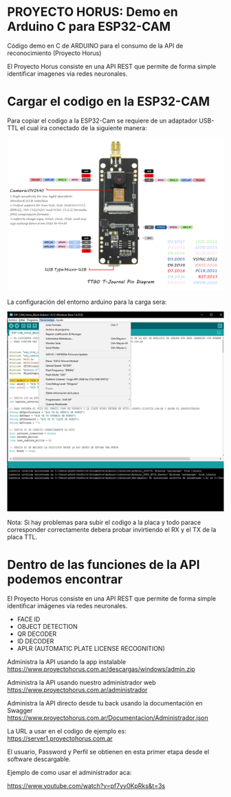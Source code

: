 # PROYECTO HORUS: Demo en Arduino C para ESP32-CAM

Código demo en C de ARDUINO para el consumo de la API de reconocimiento (Proyecto Horus)

El Proyecto Horus consiste en una API REST que permite de forma simple identificar imagenes via redes neuronales.

# Cargar el codigo en la ESP32-CAM

Para copiar el codigo a la ESP32-Cam se requiere de un adaptador USB-TTL el cual ira conectado de la siguiente manera:

![Conexion entre TTL y ESP32-Cam](Conexionado.jpg)

La configuración del entorno arduino para la carga sera:

![Configuracion en entorno Arduino](Config_Arduino.png)


Nota: Si hay problemas para subir el codigo a la placa y todo parace corresponder correctamente debera probar invirtiendo el RX y el TX de la placa TTL.


# Dentro de las funciones de la API podemos encontrar

El Proyecto Horus consiste en una API REST que permite de forma simple identificar imágenes vía redes neuronales.

- FACE ID
- OBJECT DETECTION
- QR DECODER
- ID DECODER
- APLR (AUTOMATIC PLATE LICENSE RECOGNITION)

Administra la API usando la app instalable 
https://www.proyectohorus.com.ar/descargas/windows/admin.zip

Administra la API usando nuestro administrador web 
https://www.proyectohorus.com.ar/administrador

Administra la API directo desde tu back usando la documentación en Swagger https://www.proyectohorus.com.ar/Documentacion/Administrador.json

La URL a usar en el codigo de ejemplo es:
https://server1.proyectohorus.com.ar

El usuario, Password y Perfil se obtienen en esta primer etapa desde el software descargable.

Ejemplo de como usar el administrador aca:

https://www.youtube.com/watch?v=pf7yy0KpRks&t=3s
